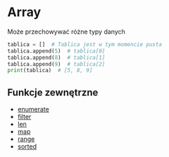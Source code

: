 # Array

Może przechowywać różne typy danych

```python
tablica = []  # Tablica jest w tym momencie pusta
tablica.append(5)  # tablica[0]
tablica.append(8)  # tablica[1]
tablica.append(9)  # tablica[2]
print(tablica)  # [5, 8, 9]
```

## Funkcje zewnętrzne

- [enumerate](https://github.com/PanSzelescik/MaturaInformatyka/blob/python/docs/funkcje/filter.md)
- [filter](https://github.com/PanSzelescik/MaturaInformatyka/blob/python/docs/funkcje/filter.md)
- [len](https://github.com/PanSzelescik/MaturaInformatyka/blob/python/docs/funkcje/len.md)
- [map](https://github.com/PanSzelescik/MaturaInformatyka/blob/python/docs/funkcje/map.md)
- [range](https://github.com/PanSzelescik/MaturaInformatyka/blob/python/docs/funkcje/range.md)
- [sorted](https://github.com/PanSzelescik/MaturaInformatyka/blob/python/docs/funkcje/sorted.md)